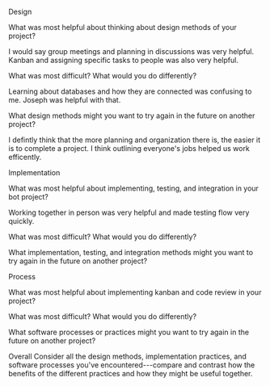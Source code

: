 Design

What was most helpful about thinking about design methods of your project?

I would say group meetings and planning in discussions was very helpful. Kanban and assigning specific tasks to people was also very helpful.

What was most difficult? What would you do differently?

Learning about databases and how they are connected was confusing to me. Joseph was helpful with that.

What design methods might you want to try again in the future on another project?

I defintly think that the more planning and organization there is, the easier it is to complete a project. I think outlining everyone's jobs helped us work efficently.

Implementation

What was most helpful about implementing, testing, and integration in your bot project?

Working together in person was very helpful and made testing flow very quickly.

What was most difficult? What would you do differently?

What implementation, testing, and integration methods might you want to try again in the future on another project?


Process

What was most helpful about implementing kanban and code review in your project?

What was most difficult? What would you do differently?

What software processes or practices might you want to try again in the future on another project?


Overall
Consider all the design methods, implementation practices, and software processes you've encountered---compare and contrast how the benefits of the different practices and how they might be useful together.

